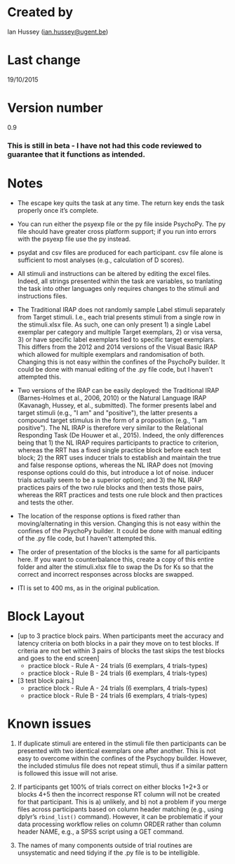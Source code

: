 # Created by
Ian Hussey (ian.hussey@ugent.be)

# Last change
19/10/2015

# Version number
0.9

### This is still in beta - I have not had this code reviewed to guarantee that it functions as intended.

# Notes
- The escape key quits the task at any time. The return key ends the task properly once it’s complete.

- You can run either the psyexp file or the py file inside PsychoPy. The py file should have greater cross platform support; if you run into errors with the psyexp file use the py instead.

- psydat and csv files are produced for each participant. csv file alone is sufficient to most analyses (e.g., calculation of D scores).

- All stimuli and instructions can be altered by editing the excel files. Indeed, all strings presented within the task are variables, so tranlating the task into other languages only requires changes to the stimuli and instructions files.

- The Traditional IRAP does not randomly sample Label stimuli separately from Target stimuli. I.e., each trial presents stimuli from a single row in the stimuli.xlsx file. As such, one can only present 1) a single Label exemplar per category and multiple Target exemplars, 2) or visa versa, 3) or have specific label exemplars tied to specific target exemplars. This differs from the 2012 and 2014 versions of the Visual Basic IRAP which allowed for multiple exemplars and randomisation of both. Changing this is not easy within the confines of the PsychoPy builder. It could be done with manual editing of the .py file code, but I haven't attempted this.

- Two versions of the IRAP can be easily deployed: the Traditional IRAP (Barnes-Holmes et al., 2006, 2010) or the Natural Language IRAP (Kavanagh, Hussey, et al., submitted). The former presents label and target stimuli (e.g., "I am" and "positive"), the latter presents a compound target stimulus in the form of a proposition (e.g., "I am positive"). The NL IRAP is therefore very similar to the Relational Responding Task (De Houwer et al., 2015). Indeed, the only differences being that 1) the NL IRAP requires participants to practice to criterion, whereas the RRT has a fixed single practice block before each test block; 2) the RRT uses inducer trials to establish and maintain the true and false response options, whereas the NL IRAP does not (moving response options could do this, but introduce a lot of noise. inducer trials actually seem to be a superior option); and 3) the NL IRAP practices pairs of the two rule blocks and then tests those pairs, whereas the RRT practices and tests one rule block and then practices and tests the other.  

- The location of the response options is fixed rather than moving/alternating in this version. Changing this is not easy within the confines of the PsychoPy builder. It could be done with manual editing of the .py file code, but I haven't attempted this.

- The order of presentation of the blocks is the same for all participants here. If you want to counterbalance this, create a copy of this entire folder and alter the stimuli.xlsx file to swap the Ds for Ks so that the correct and incorrect responses across blocks are swapped.

- ITI is set to 400 ms, as in the original publication.

# Block Layout
- [up to 3 practice block pairs. When participants meet the accuracy and latency criteria on both blocks in a pair they move on to test blocks. If criteria are not bet within 3 pairs of blocks the tast skips the test blocks and goes to the end screen]
  - practice block - Rule A - 24 trials (6 exemplars, 4 trials-types)
  - practice block - Rule B - 24 trials (6 exemplars, 4 trials-types)
- [3 test block pairs.]
  - practice block - Rule A - 24 trials (6 exemplars, 4 trials-types)
  - practice block - Rule B - 24 trials (6 exemplars, 4 trials-types)

# Known issues
1. If duplicate stimuli are entered in the stimuli file then participants can be presented with two identical exemplars one after another. This is not easy to overcome within the confines of the Psychopy builder. However, the included stimulus file does not repeat stimuli, thus if a similar pattern is followed this issue will not arise.

2. If participants get 100% of trials correct on either blocks 1+2+3 or blocks 4+5 then the incorrect response RT column will not be created for that participant. This is a) unlikely, and b) not a problem if you merge files across participants based on column header matching (e.g., using dplyr’s `rbind_list()` command). However, it can be problematic if your data processing workflow relies on column ORDER rather than column header NAME, e.g., a SPSS script using a GET command.

3. The names of many components outside of trial routines are unsystematic and need tidying if the .py file is to be intelligible.

